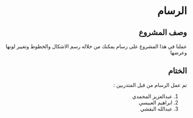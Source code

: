 <div dir=rtl>

# الرسام

## وصف المشروع

عملنا في هذا المشروع على رسام يمكنك من خلاله رسم الاشكال والخطوط وتغيير لونها وعرضها

## الختام

تم عمل الرسام من قبل المتدربين :

1.  عبدالعزيز المحمدي
2.  ابراهيم العبيسي
3.  عبدالله البقشي
</div>
